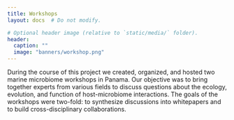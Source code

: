 ```yaml
---
title: Workshops
layout: docs  # Do not modify.

# Optional header image (relative to `static/media/` folder).
header:
  caption: ""
  image: "banners/workshop.png"
---
```


During the course of this project we created, organized, and hosted two marine microbiome workshops in Panama. Our objective was to bring together experts from various fields to discuss questions about the ecology, evolution, and function of host-microbiome interactions. The goals of the workshops were two-fold: to synthesize discussions into whitepapers and to build cross-disciplinary collaborations. 

